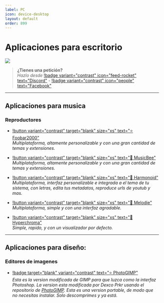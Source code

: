 ```yaml
---
label: PC
icon: device-desktop
layout: default
order: 899
---
```


# Aplicaciones para escritorio

![](https://i.postimg.cc/Kj34Z88N/PC.png)


> **¿Tienes una petición?**       
> *Hazlo desde* [!badge variant="contrast" icon="feed-rocket" text="Discord"](https://discord.gg/hVKeY3uEru) - [!badge variant="contrast" icon="people" text="Facebook"](https://www.facebook.com/dex.noir.room)

---

## Aplicaciones para musica

### Reproductores

- [!button variant="contrast" target="blank" size="xs" text="⭐  Foobar2000"](https://www.foobar2000.org/)  
*Multiplataforma, altamente personalizable y con una gran cantidad de temas y extensiones.* 

- [!button variant="contrast" target="blank" size="xs" text="🔷  MusicBee"](https://www.getmusicbee.com/)   
*Multiplataforma, altamente personalizable y con una gran cantidad de temas y extensiones.* 

- [!button variant="contrast" target="blank" size="xs" text="🔷  Harmonoid"](https://harmonoid.com/)   
*Multiplataforma, interfaz personalizable e integrada a el tema de tu sistema, con letras, edita tus metadatos, reproduce urls de youtub y mas.* 

- [!button variant="contrast" target="blank" size="xs" text="🔷  Melodie"](https://feugy.github.io/melodie)   
*Multiplataforma, simple y con una interfaz agradable.* 

- [!button variant="contrast" target="blank" size="xs" text="🔷  Hyperchroma"](https://hyperchroma.app/)   
*Simple, rapido, y con un visualizador por defecto.* 

---

## Aplicaciones para diseño:

### Editores de imagenes

- [!badge target="blank" variant="contrast" text="⭐  PhotoGIMP"](https://drive.google.com/file/d/1I1hk13D08wFQv6kIeiRb0vJCLgMzkmHd/view?usp=sharing)      
*Esta es la version modificada de GIMP para que luzca como la interfaz Photoshop. La version esta modificada por Dexco Prkr usando el repositorio de [PhotoGIMP](https://github.com/Diolinux/PhotoGIMP). Esta es una version portable, de modo que no necesitas instalar. Solo descomprimes y ya está.*     

